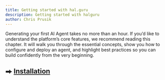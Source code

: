 ```yaml
---
title: Getting started with hal.guru
description: Getting started with halguru
author: Chris Prusik
---
```


Generating your first AI Agent takes no more than an hour. 
If you’d like to understand the platform’s core features, we recommend reading this chapter. 
It will walk you through the essential concepts, show you how to configure and deploy an agent, 
and highlight best practices so you can build confidently from the very beginning.

## ⮕ [Installation](../installation/index.md)

<!-- TODO: Build an agent step by step -->
